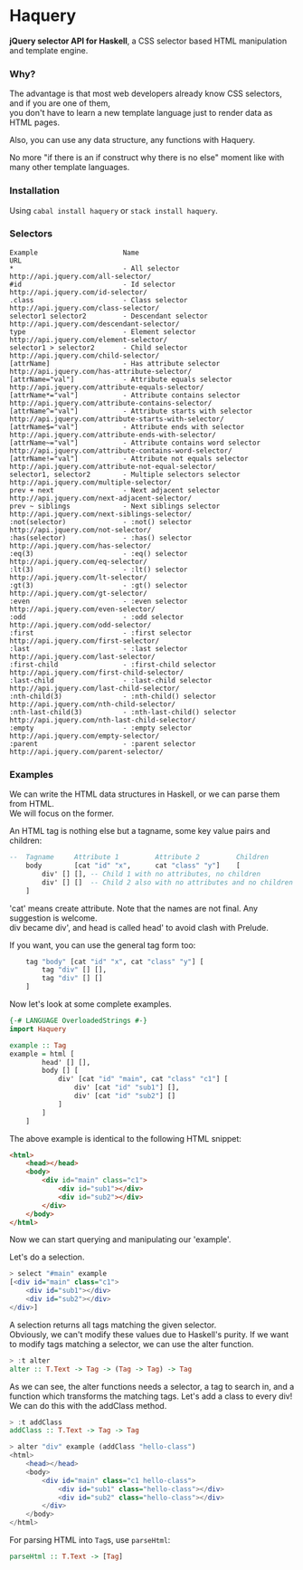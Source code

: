Haquery
=====

**jQuery selector API for Haskell**, a CSS selector based HTML manipulation and template engine.

### Why?

The advantage is that most web developers already know CSS selectors, and if you are one of them,  
you don't have to learn a new template language just to render data as HTML pages.

Also, you can use any data structure, any functions with Haquery.  

No more "if there is an if construct why there is no else" moment like with many other template
languages.

### Installation

Using `cabal install haquery` or `stack install haquery`.

### Selectors

    Example                     Name                                    URL
    *                           - All selector                          http://api.jquery.com/all-selector/
    #id                         - Id selector                           http://api.jquery.com/id-selector/
    .class                      - Class selector                        http://api.jquery.com/class-selector/
    selector1 selector2         - Descendant selector                   http://api.jquery.com/descendant-selector/
    type                        - Element selector                      http://api.jquery.com/element-selector/
    selector1 > selector2       - Child selector                        http://api.jquery.com/child-selector/
    [attrName]                  - Has attribute selector                http://api.jquery.com/has-attribute-selector/
    [attrName="val"]            - Attribute equals selector             http://api.jquery.com/attribute-equals-selector/
    [attrName*="val"]           - Attribute contains selector           http://api.jquery.com/attribute-contains-selector/
    [attrName^="val"]           - Attribute starts with selector        http://api.jquery.com/attribute-starts-with-selector/
    [attrName$="val"]           - Attribute ends with selector          http://api.jquery.com/attribute-ends-with-selector/
    [attrName~="val"]           - Attribute contains word selector      http://api.jquery.com/attribute-contains-word-selector/
    [attrName!="val"]           - Attribute not equals selector         http://api.jquery.com/attribute-not-equal-selector/
    selector1, selector2        - Multiple selectors selector           http://api.jquery.com/multiple-selector/
    prev + next                 - Next adjacent selector                http://api.jquery.com/next-adjacent-selector/
    prev ~ siblings             - Next siblings selector                http://api.jquery.com/next-siblings-selector/
    :not(selector)              - :not() selector                       http://api.jquery.com/not-selector/
    :has(selector)              - :has() selector                       http://api.jquery.com/has-selector/
    :eq(3)                      - :eq() selector                        http://api.jquery.com/eq-selector/
    :lt(3)                      - :lt() selector                        http://api.jquery.com/lt-selector/
    :gt(3)                      - :gt() selector                        http://api.jquery.com/gt-selector/
    :even                       - :even selector                        http://api.jquery.com/even-selector/
    :odd                        - :odd selector                         http://api.jquery.com/odd-selector/
    :first                      - :first selector                       http://api.jquery.com/first-selector/
    :last                       - :last selector                        http://api.jquery.com/last-selector/
    :first-child                - :first-child selector                 http://api.jquery.com/first-child-selector/
    :last-child                 - :last-child selector                  http://api.jquery.com/last-child-selector/
    :nth-child(3)               - :nth-child() selector                 http://api.jquery.com/nth-child-selector/
    :nth-last-child(3)          - :nth-last-child() selector            http://api.jquery.com/nth-last-child-selector/
    :empty                      - :empty selector                       http://api.jquery.com/empty-selector/
    :parent                     - :parent selector                      http://api.jquery.com/parent-selector/

### Examples

We can write the HTML data structures in Haskell, or we can parse them from HTML.    
We will focus on the former.

An HTML tag is nothing else but a tagname, some key value pairs and children:

```haskell
--  Tagname     Attribute 1         Attribute 2         Children
    body        [cat "id" "x",      cat "class" "y"]    [
        div' [] [], -- Child 1 with no attributes, no children
        div' [] []  -- Child 2 also with no attributes and no children
    ]
```

'cat' means create attribute. Note that the names are not final. Any suggestion is welcome.  
div became div', and head is called head' to avoid clash with Prelude.

If you want, you can use the general tag form too:

```haskell
    tag "body" [cat "id" "x", cat "class" "y"] [
        tag "div" [] [],
        tag "div" [] []
    ]
```

Now let's look at some complete examples.  

```haskell
{-# LANGUAGE OverloadedStrings #-}
import Haquery

example :: Tag
example = html [
        head' [] [],
        body [] [
            div' [cat "id" "main", cat "class" "c1"] [
                div' [cat "id" "sub1"] [],
                div' [cat "id" "sub2"] []
            ]
        ]
    ]
```

The above example is identical to the following HTML snippet:

```html
<html>
    <head></head>
    <body>
        <div id="main" class="c1">
            <div id="sub1"></div>
            <div id="sub2"></div>
        </div>
    </body>
</html>
```

Now we can start querying and manipulating our 'example'.

Let's do a selection.

```haskell
> select "#main" example
[<div id="main" class="c1">
    <div id="sub1"></div>
    <div id="sub2"></div>
</div>]
```

A selection returns all tags matching the given selector.  
Obviously, we can't modify these values due to Haskell's purity.
If we want to modify tags matching a selector, we can use the alter function.

```haskell
> :t alter
alter :: T.Text -> Tag -> (Tag -> Tag) -> Tag
```

As we can see, the alter functions needs a selector, a tag to search in, and a function which transforms
the matching tags. Let's add a class to every div! We can do this with the addClass method.

```haskell
> :t addClass
addClass :: T.Text -> Tag -> Tag
```

```haskell
> alter "div" example (addClass "hello-class")
<html>
    <head></head>
    <body>
        <div id="main" class="c1 hello-class">
            <div id="sub1" class="hello-class"></div>
            <div id="sub2" class="hello-class"></div>
        </div>
    </body>
</html>
```

For parsing HTML into `Tag`s, use `parseHtml`:

```haskell
parseHtml :: T.Text -> [Tag]
```
